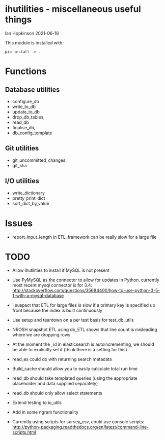 # ihutilities - miscellaneous useful things

Ian Hopkinson 2021-06-18

This module is installed with:

`pip install -e .`

# Functions

## Database utilities

* configure_db 
* write_to_db
* update_to_db 
* drop_db_tables, 
* read_db
* finalise_db,
* db_config_template

## Git utilities

* git_uncommitted_changes
* git_sha

## I/O utilities

* write_dictionary
* pretty_print_dict
* sort_dict_by_value

# Issues
 
* report_input_length in ETL_framework can be really slow for a large file

# TODO

* Allow ihutilities to install if MySQL is not present
* Use PyMySQL as the connector to allow for updates in Python, currently most recent mysql connector is for 3.4:
    http://stackoverflow.com/questions/35684400/how-to-use-python-3-5-1-with-a-mysql-database

* I suspect that ETL for large files is slow if a primary key is specified up front because the index is built continuously
* Use setup and teardown on a per test basis for test_db_utils
* NROSH snapshot ETL using do_ETL shows that line count is misleading where we are dropping rows
* At the moment the _id in elasticsearch is autoincrementing, we should be able to explicitly set it (think there is a setting for this)
* read_es could do with returning search metadata
* Build_cache should allow you to easily calculate total run time
* read_db should take templated queries (using the appropriate placeholder and data supplied separately)
* read_db should only allow select statements
* Extend testing to io_utils
* Add in some ngram functionality
* Currently using scripts for survey_csv, could use console scripts: http://python-packaging.readthedocs.org/en/latest/command-line-scripts.html